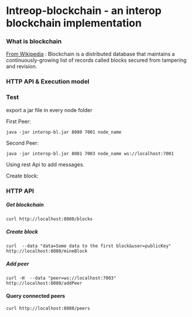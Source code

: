 # Intreop-blockchain - an interop blockchain implementation

### What is blockchain
[From Wikipedia](https://en.wikipedia.org/wiki/Blockchain_(database)) : Blockchain is a distributed database that maintains a continuously-growing list of records called blocks secured from tampering and revision.



### HTTP API & Execution model
### Test

export a jar file in every node folder

First Peer:
```
java -jar interop-bl.jar 8080 7001 node_name
```
Second Peer:
```
java -jar interop-bl.jar 8081 7003 node_name ws://localhost:7001
```
Using rest Api to add messages.

Create block:

### HTTP API
##### Get blockchain
```
curl http://localhost:8080/blocks
```
##### Create block
```
curl  --data "data=Some data to the first block&user=publicKey" http://localhost:8080/mineBlock
``` 
##### Add peer
```
curl -H  --data "peer=ws://localhost:7003" http://localhost:8080/addPeer
```
#### Query connected peers
```
curl http://localhost:8080/peers
```

